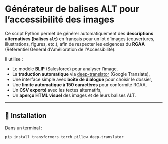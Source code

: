# Générateur de balises ALT pour l’accessibilité des images

Ce script Python permet de générer automatiquement des **descriptions alternatives (balises `alt`)** en français pour un lot d’images (couvertures, illustrations, figures, etc.), afin de respecter les exigences du **RGAA** (Référentiel Général d'Amélioration de l'Accessibilité).

Il utilise :
- Le modèle **BLIP** (Salesforce) pour analyser l’image,
- La **traduction automatique** via [deep-translator](https://pypi.org/project/deep-translator/) (Google Translate),
- Une interface simple avec **boîte de dialogue** pour choisir le dossier,
- Une **limite automatique à 150 caractères** pour conformité RGAA,
- Un **CSV exporté** avec les textes alternatifs,
- Un **aperçu HTML visuel** des images et de leurs balises ALT.

---

## 🧰 Installation

Dans un terminal :

```bash
pip install transformers torch pillow deep-translator
